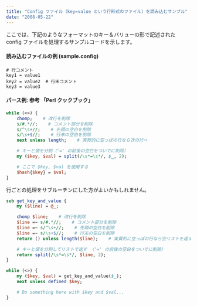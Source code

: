 ```yaml
---
title: "Config ファイル（key=value という行形式のファイル）を読み込むサンプル"
date: "2008-05-22"
---
```


ここでは、下記のようなフォーマットのキー＆バリューの形で記述された config ファイルを処理するサンプルコードを示します。

#### 読み込むファイルの例 (sample.config)

~~~
# 行コメント
key1 = value1
key2 = value2  # 行末コメント
key3 = value3
~~~

#### パース例: 参考 「Perl クックブック」

~~~ perl
while (<>) {
    chomp;    # 改行を削除
    s/#.*//;    # コメント部分を削除
    s/^\s+//;    # 先頭の空白を削除
    s/\s+$//;    # 行末の空白を削除
    next unless length;    # 実質的に空っぽの行なら次の行へ

    # キーと値を分割（'=' の前後の空白をついでに削除）
    my ($key, $val) = split(/\s*=\s*/, $_, 2);

    # ここで $key, $val を使用する
    $hash{$key} = $val;
}
~~~

行ごとの処理をサブルーチンにした方がよいかもしれません。

~~~ perl
sub get_key_and_value {
    my ($line) = @_;

    chomp $line;    # 改行を削除
    $line =~ s/#.*//;    # コメント部分を削除
    $line =~ s/^\s+//;    # 先頭の空白を削除
    $line =~ s/\s+$//;    # 行末の空白を削除
    return () unless length($line);    # 実質的に空っぽの行なら空リストを返す

    # キーと値を分割してリストで返す （'=' の前後の空白をついでに削除）
    return split(/\s*=\s*/, $line, 2);
}

while (<>) {
    my ($key, $val) = get_key_and_value($_);
    next unless defined $key;

    # Do something here with $key and $val...
}
~~~

